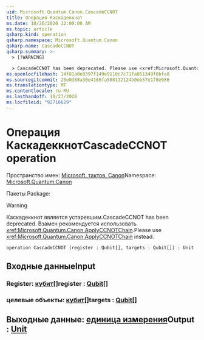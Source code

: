 ```yaml
---
uid: Microsoft.Quantum.Canon.CascadeCCNOT
title: Операция Каскадеккнот
ms.date: 10/26/2020 12:00:00 AM
ms.topic: article
qsharp.kind: operation
qsharp.namespace: Microsoft.Quantum.Canon
qsharp.name: CascadeCCNOT
qsharp.summary: >-
  > [!WARNING]

  > CascadeCCNOT has been deprecated. Please use <xref:Microsoft.Quantum.Canon.ApplyCCNOTChain> instead.
ms.openlocfilehash: 14f81a0e0397f149e9110c7c71fa051349f6bfa8
ms.sourcegitcommit: 29e0d88a30e4166fa580132124b0eb57e1f0e986
ms.translationtype: MT
ms.contentlocale: ru-RU
ms.lasthandoff: 10/27/2020
ms.locfileid: "92716629"
---
```

# <a name="cascadeccnot-operation"></a><span data-ttu-id="213d3-102">Операция Каскадеккнот</span><span class="sxs-lookup"><span data-stu-id="213d3-102">CascadeCCNOT operation</span></span>

<span data-ttu-id="213d3-103">Пространство имен: [Microsoft. тактов. Canon](xref:Microsoft.Quantum.Canon)</span><span class="sxs-lookup"><span data-stu-id="213d3-103">Namespace: [Microsoft.Quantum.Canon](xref:Microsoft.Quantum.Canon)</span></span>

<span data-ttu-id="213d3-104">Пакеты [](https://nuget.org/packages/)</span><span class="sxs-lookup"><span data-stu-id="213d3-104">Package: [](https://nuget.org/packages/)</span></span>


> [!WARNING]
> <span data-ttu-id="213d3-105">Каскадеккнот является устаревшим.</span><span class="sxs-lookup"><span data-stu-id="213d3-105">CascadeCCNOT has been deprecated.</span></span> <span data-ttu-id="213d3-106">Взамен рекомендуется использовать <xref:Microsoft.Quantum.Canon.ApplyCCNOTChain>.</span><span class="sxs-lookup"><span data-stu-id="213d3-106">Please use <xref:Microsoft.Quantum.Canon.ApplyCCNOTChain> instead.</span></span>



```qsharp
operation CascadeCCNOT (register : Qubit[], targets : Qubit[]) : Unit
```


## <a name="input"></a><span data-ttu-id="213d3-107">Входные данные</span><span class="sxs-lookup"><span data-stu-id="213d3-107">Input</span></span>

### <a name="register--qubit"></a><span data-ttu-id="213d3-108">Register: [кубит](xref:microsoft.quantum.lang-ref.qubit)[]</span><span class="sxs-lookup"><span data-stu-id="213d3-108">register : [Qubit](xref:microsoft.quantum.lang-ref.qubit)[]</span></span>




### <a name="targets--qubit"></a><span data-ttu-id="213d3-109">целевые объекты: [кубит](xref:microsoft.quantum.lang-ref.qubit)[]</span><span class="sxs-lookup"><span data-stu-id="213d3-109">targets : [Qubit](xref:microsoft.quantum.lang-ref.qubit)[]</span></span>





## <a name="output--unit"></a><span data-ttu-id="213d3-110">Выходные данные: [единица измерения](xref:microsoft.quantum.lang-ref.unit)</span><span class="sxs-lookup"><span data-stu-id="213d3-110">Output : [Unit](xref:microsoft.quantum.lang-ref.unit)</span></span>

